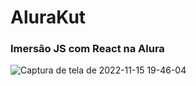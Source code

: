 # AluraKut
### Imersão JS com React na Alura

![Captura de tela de 2022-11-15 19-46-04](https://user-images.githubusercontent.com/54039738/202040892-820a2608-32a5-4602-a0db-6ab89c4a83cf.png)

